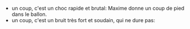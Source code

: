 - un coup, c'est un choc rapide et brutal: Maxime donne un coup de pied dans le ballon.
- un coup, c'est un bruit très fort et soudain, qui ne dure pas: